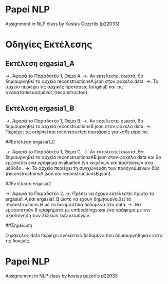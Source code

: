 # Papei NLP
Assignment in NLP class by Kostas Gezerlis (p22033)

# Οδηγίες Εκτέλεσης

## Εκτέλεση ergasia1_A

->. Αφορά το Παραδοτέο 1, Θέμα Α.
->. Αν εκτελεστεί σωστά, θα δημιουργηθεί το αρχείο reconstructionsA.json στον φάκελο data.
->. Το αρχείο περιέχει τις αρχικές προτάσεις (original) και τις ανακατασκευασμένες (reconstructed).

## Εκτέλεση ergasia1_B

->. Αφορά το Παραδοτέο 1, Θέμα Β.
->. Αν εκτελεστεί σωστά, θα δημιουργηθεί το αρχείο reconstructionsB.json στον φάκελο data.
->. Περιέχει τις original και reconstructed προτάσεις για κάθε pipeline.

##Εκτέλεση ergasia1_C

->. Αφορά το Παραδοτέο 1, Θέμα C.
->. Αν εκτελεστεί σωστά, θα δημιουργηθεί το αρχείο reconstructionsAB.json στον φάκελο data και θα εμφανίσει ενα γράφημα evaluation tvn κειμένων και προτάσεων ανα μέθοδο .
->. Το αρχείο περιέχει τη συγχώνευση των προηγούμενων δύο (reconstructionsA.json και reconstructionsB.json).

##Εκτέλεση ergasia2

->. Αφορά το Παραδοτέο 2.
->. Πρέπει να έχουν εκτελεστεί πρώτα τα ergasia1_A και ergasia1_B ώστε να εχουν δημηουργειθεί τα reconstructions.Η με τα δοκιμαστικα δεδομένα στα data.
->. Θα εμφανιστούν 8 γραφήματα με embeddings και ένα γράφημα με την αξιολόγηση των λέξεων των κειμένων.

##Σημείωση

Ο φάκελος data περιέχει ενδεικτικά δεδομένα που δημιουργήθηκαν κατά τις δοκιμές.

# Papei NLP
Assignement in NLP class by kostas gezerlis p22033

